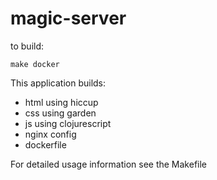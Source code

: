 # magic-server

to build:
```
make docker
```

This application builds:

* html using hiccup
* css using garden
* js using clojurescript
* nginx config
* dockerfile

For detailed usage information see the Makefile
